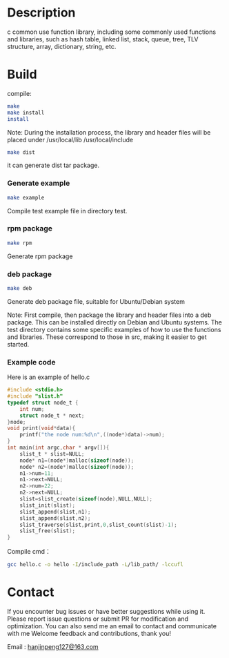 # Description
c common use function library, including some commonly used functions and libraries, such as hash table, linked list, stack, queue, tree, TLV structure, array, dictionary, string, etc.

  


# Build 
compile:

```bash
make  
make install  
install
```

Note: During the installation process, the library and header files will be placed under /usr/local/lib /usr/local/include



```bash
make dist 
```


it can generate dist tar package.  



### Generate example 
```bash
make example      
```

Compile test example file in directory test.     
    

### rpm package

```bash
make rpm    
```

Generate  rpm package    


### deb package
```bash  
make deb
```

Generate deb package file, suitable for Ubuntu/Debian system

Note: First compile, then package the library and header files into a deb package. This can be installed directly on Debian and Ubuntu systems. The test directory contains some specific examples of how to use the functions and libraries. These correspond to those in src, making it easier to get started.       
         

### Example code
Here is an example of hello.c
```c
#include <stdio.h>
#include "slist.h"
typedef struct node_t {
	int num;
	struct node_t * next;
}node;
void print(void*data){
	printf("the node num:%d\n",((node*)data)->num);
}
int main(int argc,char * argv[]){
	slist_t * slist=NULL;
	node* n1=(node*)malloc(sizeof(node));
	node* n2=(node*)malloc(sizeof(node));
	n1->num=11;
	n1->next=NULL;
	n2->num=22;
	n2->next=NULL;
	slist=slist_create(sizeof(node),NULL,NULL);
	slist_init(slist);
	slist_append(slist,n1);
	slist_append(slist,n2);
	slist_traverse(slist,print,0,slist_count(slist)-1);
	slist_free(slist);
}
```
Compile cmd：

```bash
gcc hello.c -o hello -I/include_path -L/lib_path/ -lccufl 
```



# Contact
If you encounter bug issues or have better suggestions while using it.
Please report issue questions or submit PR for modification and optimization.
You can also send me an email to contact and communicate with me
Welcome feedback and contributions, thank you! 

Email  :  <hanjinpeng127@163.com> 
